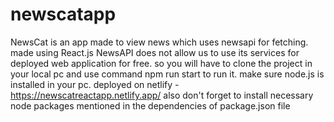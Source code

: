 # newscatapp
NewsCat is an app made to view news which uses newsapi for fetching. made using React.js
NewsAPI does not allow us to use its services for deployed web application for free. so you will have to clone the project in your local pc 
and use command npm run start to run it. make sure node.js is installed in your pc.
deployed on netlify - https://newscatreactapp.netlify.app/
also don't forget to install necessary node packages mentioned in the dependencies of package.json file
